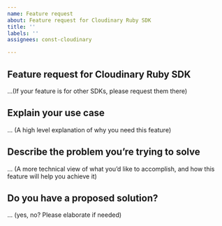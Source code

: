 ```yaml
---
name: Feature request
about: Feature request for Cloudinary Ruby SDK
title: ''
labels: ''
assignees: const-cloudinary

---
```


## Feature request for Cloudinary Ruby SDK
…(If your feature is for other SDKs, please request them there)


## Explain your use case
… (A high level explanation of why you need this feature)

## Describe the problem you’re trying to solve
… (A more technical view of what you’d like to accomplish, and how this feature will help you achieve it)

## Do you have a proposed solution?
… (yes, no? Please elaborate if needed)
